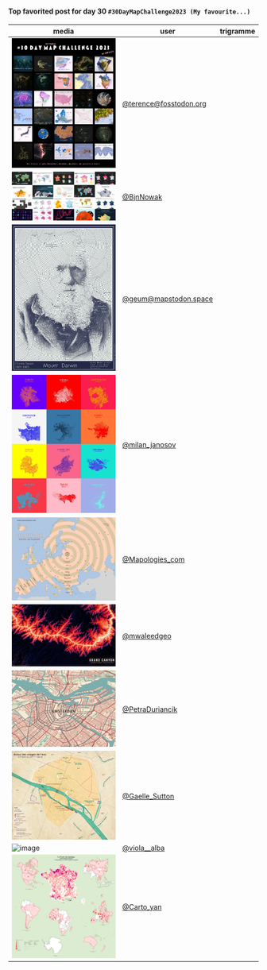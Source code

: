 #### Top favorited post for day 30 `#30DayMapChallenge2023 (My favourite...)`

| media | user | trigramme |
|-------|------|-----------|
|![image](../uploads/ca4fd02b9339abfb380841021295ad03/image.png)|[@terence@fosstodon.org](https://mastodon.tetaneutral.net/@terence@fosstodon.org/111502949759493414)|  |
|![image](../uploads/6153b9522bccd774de5a8ad7f0da3a4c/image.png)|[@BjnNowak](https://twitter.com/BjnNowak/status/1730224096670064687)|  |
|![image](../uploads/b15b5a8b3434e9b4f1d1fed6abfd3529/image.png)|[@geum@mapstodon.space](https://mastodon.tetaneutral.net/@geum@mapstodon.space/111501041919816503)|  |
|![image](../uploads/4ecaeedff344ff3079824ec49b4d7bd8/image.png)|[@milan_janosov](https://twitter.com/milan_janosov/status/1730135879094579458)|  |
|![image](../uploads/279ebd93c3ce10bb3ec3cc40f211301f/image.png)|[@Mapologies_com](https://twitter.com/Mapologies_com/status/1730126666557448594)|  |
|![image](../uploads/f1d3d69f3adb96f0288fd852c7d06a70/image.png)|[@mwaleedgeo](https://twitter.com/mwaleedgeo/status/1730063136529813906)|  |
|![image](../uploads/8aa471d866113f7ad2ee2adecd826554/image.png)|[@PetraDuriancik](https://twitter.com/PetraDuriancik/status/1730245227569357221)|  |
|![image](../uploads/47c33038e40b75b176baaa92e6ad0979/image.png)|[@Gaelle_Sutton](https://twitter.com/Gaelle_Sutton/status/1730182048621514757)|  |
|![image](../uploads/15cbf58f3d6a64ce5d01b41bcc2d2183/image.png)|[@viola__alba](https://twitter.com/viola__alba/status/1730306817924751818)|  |
|![image](../uploads/060cbee046baa4716fa3a1f544ce4709/image.png)|[@Carto_yan](https://twitter.com/Carto_yan/status/1730286669780152349)|  |
